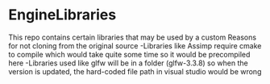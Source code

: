 # EngineLibraries
This repo contains certain libraries that may be used by a custom
Reasons for not cloning from the original source
-Libraries like Assimp require cmake to compile which would take quite some time so it would be precompiled here
-Libraries used like glfw will be in a folder (glfw-3.3.8) so when the version is updated, the hard-coded file path in visual studio would be wrong
